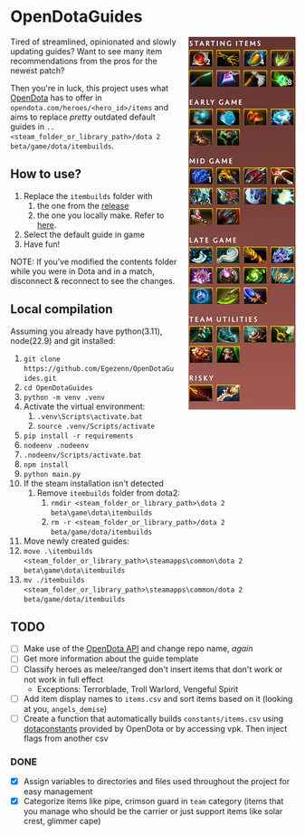 # OpenDotaGuides

<img alt="Windranger guide" style="padding-left:20px;" align="right" src="assets/image.png">

Tired of streamlined, opinionated and slowly updating guides? Want to see many item recommendations from the pros for the newest patch?

Then you're in luck, this project uses what [OpenDota](https://www.opendota.com) has to offer in `opendota.com/heroes/<hero_id>/items` and aims to replace *pretty* outdated default guides in `..<steam_folder_or_library_path>/dota 2 beta/game/dota/itembuilds`.

## How to use?

1. Replace the `itembuilds` folder with
    1. the one from the [release](https://github.com/Egezenn/OpenDotaGuides/releases)
    2. the one you locally make. Refer to [here](#local-compilation).
2. Select the default guide in game
3. Have fun!

NOTE: If you've modified the contents folder while you were in Dota and in a match, disconnect & reconnect to see the changes.

## Local compilation

Assuming you already have python(3.11), node(22.9) and git installed:

1. `git clone https://github.com/Egezenn/OpenDotaGuides.git`
2. `cd OpenDotaGuides`
3. `python -m venv .venv`
4. Activate the virtual environment:
   1. `.venv\Scripts\activate.bat`
   2. `source .venv/Scripts/activate`
5. `pip install -r requirements`
6. `nodeenv .nodeenv`
7. `.nodeenv/Scripts/activate.bat` <ive got no idea how you activate this in linux without the bat and source i assume it probably isnt generating the file in windows>
8. `npm install`
9. `python main.py`
10. If the steam installation isn't detected
    1. Remove `itembuilds` folder from dota2:
        1. `rmdir <steam_folder_or_library_path>\dota 2 beta\game\dota\itembuilds`
        2. `rm -r <steam_folder_or_library_path>/dota 2 beta/game/dota/itembuilds`
11. Move newly created guides:
12. `move .\itembuilds <steam_folder_or_library_path>\steamapps\common\dota 2 beta\game\dota\itembuilds`
13. `mv ./itembuilds <steam_folder_or_library_path>\steamapps\common/dota 2 beta/game/dota/itembuilds`

## TODO

- [ ] Make use of the [OpenDota API](https://docs.opendota.com/) and change repo name, *again*
- [ ] Get more information about the guide template
- [ ] Classify heroes as melee/ranged don't insert items that don't work or not work in full effect
  - Exceptions: Terrorblade, Troll Warlord, Vengeful Spirit
- [ ] Add item display names to `items.csv` and sort items based on it (looking at you, `angels_demise`)
- [ ] Create a function that automatically builds `constants/items.csv` using [dotaconstants](https://github.com/odota/dotaconstants) provided by OpenDota or by accessing vpk. Then inject flags from another csv

### DONE

- [x] Assign variables to directories and files used throughout the project for easy management
- [x] Categorize items like pipe, crimson guard in `team` category (items that you manage who should be the carrier or just support items like solar crest, glimmer cape)
